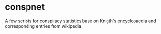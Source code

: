 # conspnet

Α few scripts for conspiracy statistics base on Knigth's encyclopaedia and corresponding entries from wikipedia
